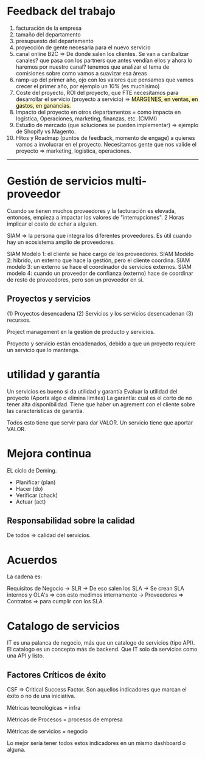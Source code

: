 
# Feedback del trabajo

1) facturación de la empresa
2) tamaño del departamento
3) presupuesto del departamento
4) proyección de gente necesaria para el nuevo servicio
5) canal online B2C => De donde salen los clientes. Se van a canibalizar canales? que pasa con los partners que antes vendían ellos y ahora lo haremos por nuestro canal? tenemos que analizar el tema de comisiones sobre como vamos a suavizar esa áreas 
6) ramp-up del primer año, ojo con los valores que pensamos que vamos  crecer el primer año, por ejemplo un 10% (es muchísimo)
7) Coste del proyecto, ROI del proyecto, que FTE necesitamos para desarrollar el servicio (proyecto a servicio) => <mark style="background: #FFF3A3A6;">MARGENES, en ventas, en gastos, en ganancias.</mark>
8) Impacto del proyecto en otros departamentos = como impacta en logística, Operaciones, marketing, finanzas, etc. (CMMI)
9) Estudio de mercado (que soluciones se pueden implementar) => ejemplo de Shopify vs Magento.
10) Hitos y Roadmap (puntos de feedback, momento de engage) a quienes vamos a involucrar en el proyecto. Necesitamos gente que nos valide el proyecto => marketing, logística, operaciones.

---

# Gestión de servicios multi-proveedor

Cuando se tienen muchos proveedores y la facturación es elevada, entonces, empieza a impactar los valores de "interrupciones". 2 Horas implicar el costo de echar a alguien.

SIAM => la persona que integra los diferentes proveedores. Es útil cuando hay un ecosistema amplio de proveedores.

SIAM Modelo 1: el cliente se hace cargo de los proveedores.
SIAM Modelo 2: hibrido, un externo que hace la gestión, pero el cliente coordina.
SIAM modelo 3: un externo se hace el coordinador de servicios externos.
SIAM modelo 4: cuando un proveedor de confianza (externo) hace de coordinar de resto de proveedores, pero son un proveedor en si.

## Proyectos y servicios

(1) Proyectos desencadena  (2) Servicios  y los servicios desencadenan (3) recursos.

Project management en la gestión de producto y servicios.

Proyecto y servicio están encadenados, debido a que un proyecto requiere un servicio que lo mantenga.

# utilidad y garantía

Un servicios es bueno si da utilidad y garantía
Evaluar la utilidad del proyecto (Aporta algo o elimina limites)
La garantía:  cual es el corto de no tener alta disponibilidad.
Tiene que haber un agrement con el cliente sobre las características de garantía.

Todos esto tiene que servir para dar VALOR. Un servicio tiene que aportar VALOR.


# Mejora continua

EL ciclo de Deming. 
- Planificar (plan)
- Hacer (do)
- Verificar (chack)
- Actuar (act)

## Responsabilidad sobre la calidad

De todos => calidad del servicios.

# Acuerdos

La cadena es:

Requisitos de Negocio
->
SLR
-> 
De eso salen los SLA
->
Se crean SLA internos y OLA's => con esto medimos internamente
->
Proveedores => Contratos => para cumplir con los SLA.


# Catalogo de servicios

IT es una palanca de negocio, más que un catalogo de servicios (tipo API). El catalogo es un concepto más de backend. Que IT solo da servicios como una API y listo.

## Factores Críticos de éxito

CSF => Critical Success Factor. Son aquellos indicadores que marcan el éxito o no de una iniciativa.

Métricas tecnológicas = infra

Métricas de Procesos = procesos de empresa

Métricas de servicios = negocio

Lo mejor sería tener todos estos indicadores en un mismo dashboard o alguna.